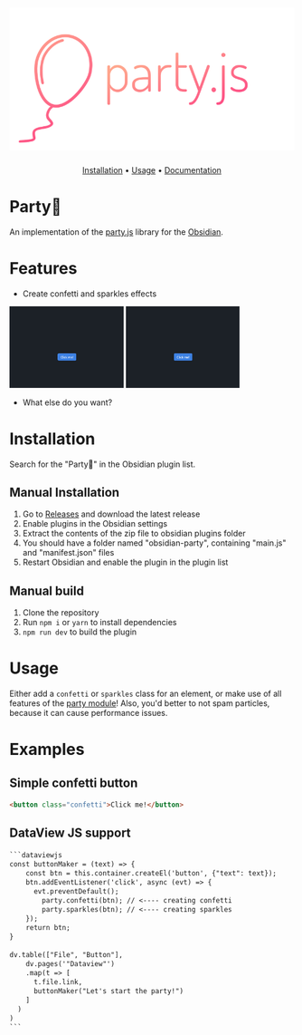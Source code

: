 <h1 align="center">
    <img src="https://raw.githubusercontent.com/yiliansource/party-js/main/.github/banner.svg"/>
</h1>

<p align="center">
    <a href="#installation">Installation</a> &bull;
    <a href="#usage">Usage</a> &bull;
    <a href="https://party.js.org/docs">Documentation</a>
</p>

# Party🎉
An implementation of the [party.js](https://party.js.org/) library for the [Obsidian](https://obsidian.md).

# Features
+ Create confetti and sparkles effects

<img src="https://raw.githubusercontent.com/shap-po/obsidian-party/master/images/confetti.gif" width="40%"/> <img src="https://raw.githubusercontent.com/shap-po/obsidian-party/master/images/sparkles.gif" width="40%"/>
+ What else do you want?

# Installation
Search for the "Party🎉" in the Obsidian plugin list.
## Manual Installation
1. Go to [Releases](https://github.com/shap-po/obsidian-party/releases) and download the latest release
2. Enable plugins in the Obsidian settings
3. Extract the contents of the zip file to obsidian plugins folder
4. You should have a folder named "obsidian-party", containing "main.js" and "manifest.json" files
5. Restart Obsidian and enable the plugin in the plugin list
## Manual build
1. Clone the repository
2. Run `npm i` or `yarn` to install dependencies
3. `npm run dev` to build the plugin

# Usage
Either add a `confetti` or `sparkles` class for an element, or make use of all features of the [party module](https://party.js.org/docs)!
Also, you'd better to not spam particles, because it can cause performance issues.

# Examples
## Simple confetti button
```html
<button class="confetti">Click me!</button>
```
## DataView JS support 
````
```dataviewjs
const buttonMaker = (text) => {
    const btn = this.container.createEl('button', {"text": text});
    btn.addEventListener('click', async (evt) => {
      evt.preventDefault();
	    party.confetti(btn); // <---- creating confetti
	    party.sparkles(btn); // <---- creating sparkles
    });
    return btn;
}

dv.table(["File", "Button"],
	dv.pages('"Dataview"')
    .map(t => [
      t.file.link,
      buttonMaker("Let's start the party!")
    ]
  )
)
```
````
